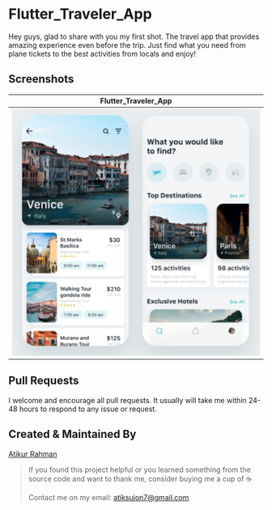 # Flutter_Traveler_App

Hey guys, glad to share with you my first shot. The travel app that provides amazing experience even before the trip. Just find what you need from plane tickets to the best activities from locals and enjoy!

## Screenshots
  Flutter_Traveler_App              | 
:-------------------------:|
![](https://github.com/Atiksujon360/Flutter_Traveler_App/blob/master/assets/images/screenshot.jpg?raw=true)| 
 
## Pull Requests

I welcome and encourage all pull requests. It usually will take me within 24-48 hours to respond to any issue or request.


## Created & Maintained By

[Atikur Rahman](https://github.com/Atiksujon360)

> If you found this project helpful or you learned something from the source code and want to thank me, consider buying me a cup of :coffee:
>
> Contact me on my email: atiksujon7@gmail.com
